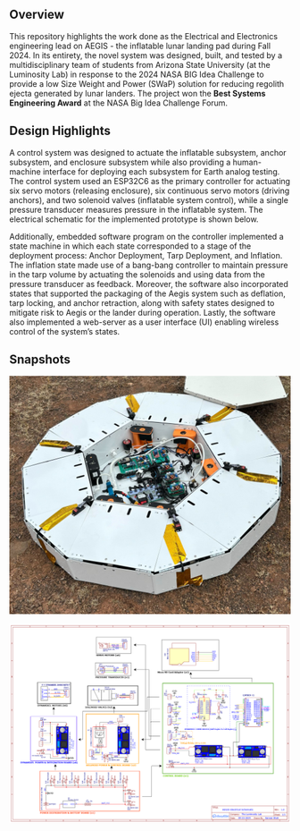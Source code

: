 ## Overview

This repository highlights the work done as the Electrical and Electronics engineering lead on AEGIS - the inflatable lunar landing pad during Fall 2024. In its entirety, the novel system was designed, built, and tested by a multidisciplinary team of students from Arizona State University (at the Luminosity Lab) in response to the 2024 NASA BIG Idea Challenge to provide a low Size Weight and Power (SWaP) solution for reducing regolith ejecta generated by lunar landers. The project won the **Best Systems Engineering Award** at the NASA Big Idea Challenge Forum. 

## Design Highlights

A control system was designed to actuate the inflatable subsystem, anchor subsystem, and
enclosure subsystem while also providing a human-machine interface for deploying each
subsystem for Earth analog testing. The control system used an ESP32C6 as the primary
controller for actuating six servo motors (releasing enclosure), six continuous servo motors
(driving anchors), and two solenoid valves (inflatable system control), while a single pressure
transducer measures pressure in the inflatable system. The electrical schematic for the
implemented prototype is shown below. 

Additionally, embedded software program on the controller implemented a state machine in which each
state corresponded to a stage of the deployment process: Anchor Deployment, Tarp Deployment,
and Inflation. The inflation state made use of a bang-bang controller to maintain pressure in the
tarp volume by actuating the solenoids and using data from the pressure transducer as
feedback. Moreover, the software also incorporated states that supported the packaging of the
Aegis system such as deflation, tarp locking, and anchor retraction, along with safety states
designed to mitigate risk to Aegis or the lander during operation. Lastly, the software also
implemented a web-server as a user interface (UI) enabling wireless control of the system’s
states.

## Snapshots

![Product Snapshot](Showcase.jpg)

![Electrical Schematic](Electronics_Schematic_AEGIS-Luminosity.png)
